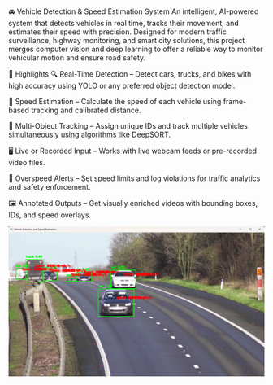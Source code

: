 🚘 Vehicle Detection & Speed Estimation System
An intelligent, AI-powered system that detects vehicles in real time, tracks their movement, and estimates their speed with precision. Designed for modern traffic surveillance, highway monitoring, and smart city solutions, this project merges computer vision and deep learning to offer a reliable way to monitor vehicular motion and ensure road safety.

🌟 Highlights
🔍 Real-Time Detection – Detect cars, trucks, and bikes with high accuracy using YOLO or any preferred object detection model.

🎯 Speed Estimation – Calculate the speed of each vehicle using frame-based tracking and calibrated distance.

🧠 Multi-Object Tracking – Assign unique IDs and track multiple vehicles simultaneously using algorithms like DeepSORT.

🖥️ Live or Recorded Input – Works with live webcam feeds or pre-recorded video files.

🚨 Overspeed Alerts – Set speed limits and log violations for traffic analytics and safety enforcement.

🖼️ Annotated Outputs – Get visually enriched videos with bounding boxes, IDs, and speed overlays.

![image1](https://github.com/iSattya/vehicle-detection-project/blob/main/Screenshot%202024-12-12%20122808.png?raw=true)

